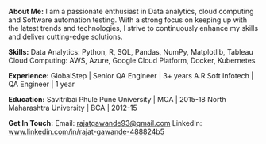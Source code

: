 **About Me:**
I am a passionate enthusiast in Data analytics, cloud computing and Software automation testing. 
With a strong focus on keeping up with the latest trends and technologies, I strive to continuously enhance my skills and deliver cutting-edge solutions.

**Skills:**
Data Analytics: Python, R, SQL, Pandas, NumPy, Matplotlib, Tableau
Cloud Computing: AWS, Azure, Google Cloud Platform, Docker, Kubernetes

**Experience:**
GlobalStep | Senior QA Engineer | 3+ years
A.R Soft Infotech | QA Engineer | 1 year

**Education:**
Savitribai Phule Pune University | MCA | 2015-18
North Maharashtra University | BCA | 2012-15

**Get In Touch:**
Email: rajatgawande93@gmail.com
LinkedIn: www.linkedin.com/in/rajat-gawande-488824b5
